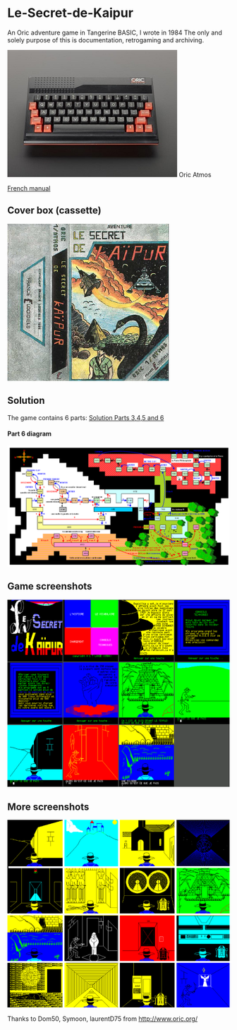 # Le-Secret-de-Kaipur
An Oric adventure game in Tangerine BASIC, I wrote in 1984
The only and solely purpose of this is documentation, retrogaming and archiving.


![](atmos.jpg)
Oric Atmos


[French manual](kaipur_manuel.pdf "French manual PDF")
## Cover box (cassette)
![](kaipur_jaquette.png)
## Solution
The game contains 6 parts:
[Solution Parts 3,4,5 and 6](kaipur_manuel.pdf "Solution 3456 PDF")
#### Part 6 diagram
![](kaipur_solution_sk6.png)
## Game screenshots
![](kaipur_ecrans0.png)
## More screenshots
![](kaipur_ecrans.png)

Thanks to Dom50, Symoon, laurentD75 from http://www.oric.org/
